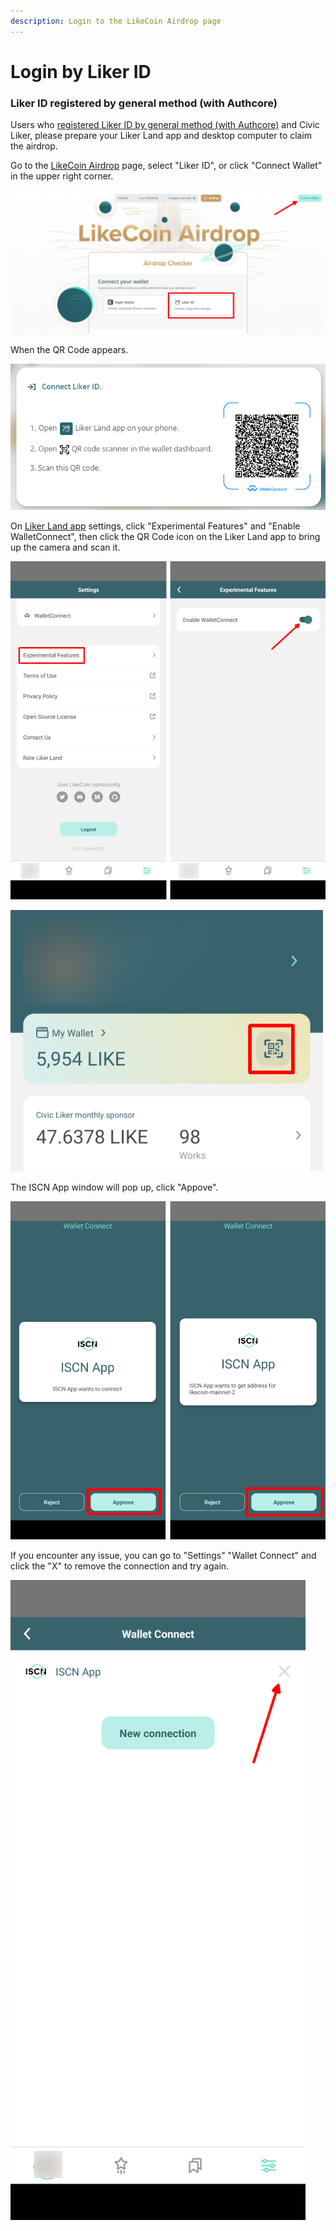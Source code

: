 ```yaml
---
description: Login to the LikeCoin Airdrop page
---
```


# Login by Liker ID

### Liker ID registered by general method (with Authcore)

Users who [registered Liker ID by general method (with Authcore)](../user-guide/liker-id/register/) and Civic Liker, please prepare your Liker Land app and desktop computer to claim the airdrop.

Go to the [LikeCoin Airdrop](https://app.like.co/airdrop/check) page, select "Liker ID", or click "Connect Wallet" in the upper right corner.

![](<../.gitbook/assets/Airdrop 01 Liker Land.png>)

When the QR Code appears.

![](<../.gitbook/assets/Airdrop 02 Liker Land.png>)

On [Liker Land app](https://liker.land/getapp) settings, click "Experimental Features" and "Enable WalletConnect", then click the QR Code icon on the Liker Land app to bring up the camera and scan it.

![](<../.gitbook/assets/Airdrop 02.5 Liker Land-en.png>)

![](<../.gitbook/assets/depub.SPACE 4-en.png>)

The ISCN App window will pop up, click "Appove".

![](<../.gitbook/assets/Airdrop 03 Liker Land-en.png>)

If you encounter any issue, you can go to "Settings" "Wallet Connect" and click the "X" to remove the connection and try again.

![](<../.gitbook/assets/Airdrop 19-en.png>)
